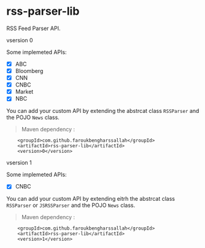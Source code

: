 rss-parser-lib
==========================

RSS Feed Parser API.

vsersion 0 

Some implemeted APIs: 

- [x] ABC
- [x] Bloomberg
- [x] CNN
- [x] CNBC
- [x] Market
- [x] NBC

You can add your custom API by extending the abstrcat class `RSSParser` and the
POJO `News` class.

> Maven dependency : 
```
    <groupId>com.github.faroukbengharssallah</groupId>
    <artifactId>rss-parser-lib</artifactId>
    <version>0</version>
```

vsersion 1 

Some implemeted APIs: 

- [x] CNBC


You can add your custom API by extending eitrh the abstrcat class `RSSParser` or `JSRSSParser` and the
POJO `News` class.

> Maven dependency : 
```
    <groupId>com.github.faroukbengharssallah</groupId>
    <artifactId>rss-parser-lib</artifactId>
    <version>1</version>
```
